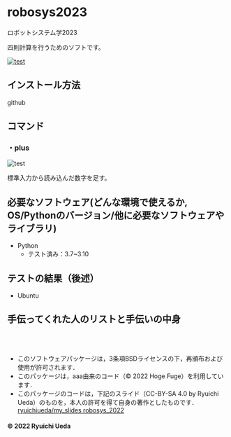# robosys2023
ロボットシステム学2023

四則計算を行うためのソフトです。

[![test](https://github.com/minamimi13/robosys2023/actions/workflows/test.yml/badge.svg)](https://github.com/minamimi13/robosys2023/actions/workflows/test.yml)

## インストール方法
github

## コマンド
### ・plus
![test](https://github.com/minamimi13/robosys2023/actions/workflows/test.yml/badge.svg)

標準入力から読み込んだ数字を足す。
      

## 必要なソフトウェア(どんな環境で使えるか, OS/Pythonのバージョン/他に必要なソフトウェアやライブラリ)
* Python
  * テスト済み：3.7~3.10
## テストの結果（後述）
* Ubuntu

## 手伝ってくれた人のリストと手伝いの中身

<br><br>
* このソフトウェアパッケージは，3条項BSDライセンスの下，再頒布および使用が許可されます．
* このパッケージは，aaa由来のコード（© 2022 Hoge Fuge）を利用しています．
* このパッケージのコードは，下記のスライド（CC-BY-SA 4.0 by Ryuichi Ueda）のものを，本人の許可を得て自身の著作としたものです．[ryuichiueda/my_slides robosys_2022](https://github.com/ryuichiueda/my_slides/tree/master/robosys_2022)
#### © 2022 Ryuichi Ueda
